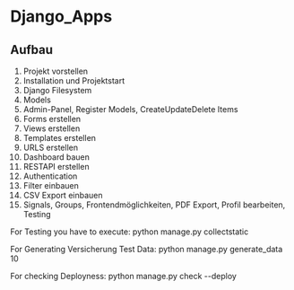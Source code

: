 
# Django_Apps

## Aufbau

1.	Projekt vorstellen
2.	Installation und Projektstart
3.	Django Filesystem
4.	Models
5. 	Admin-Panel, Register Models, CreateUpdateDelete Items
6.	Forms erstellen
7.	Views erstellen
8.	Templates erstellen
9.	URLS erstellen
10.	Dashboard bauen
11.	RESTAPI erstellen
12.	Authentication
13.	Filter einbauen
14.	CSV Export einbauen
15.	Signals, Groups, Frontendmöglichkeiten, PDF Export, Profil bearbeiten, Testing



For Testing you have to execute: python manage.py collectstatic

For Generating Versicherung Test Data: python manage.py generate_data 10

For checking Deployness: python manage.py check --deploy